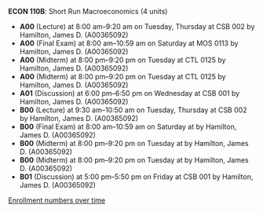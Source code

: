 **ECON 110B**: Short Run Macroeconomics (4 units)

- **A00** (Lecture) at 8:00 am–9:20 am on Tuesday, Thursday at CSB 002 by Hamilton, James D. (A00365092)
- **A00** (Final Exam) at 8:00 am–10:59 am on Saturday at MOS 0113 by Hamilton, James D. (A00365092)
- **A00** (Midterm) at 8:00 pm–9:20 pm on Tuesday at CTL 0125 by Hamilton, James D. (A00365092)
- **A00** (Midterm) at 8:00 pm–9:20 pm on Tuesday at CTL 0125 by Hamilton, James D. (A00365092)
- **A01** (Discussion) at 6:00 pm–6:50 pm on Wednesday at CSB 001 by Hamilton, James D. (A00365092)
- **B00** (Lecture) at 9:30 am–10:50 am on Tuesday, Thursday at CSB 002 by Hamilton, James D. (A00365092)
- **B00** (Final Exam) at 8:00 am–10:59 am on Saturday at   by Hamilton, James D. (A00365092)
- **B00** (Midterm) at 8:00 pm–9:20 pm on Tuesday at   by Hamilton, James D. (A00365092)
- **B00** (Midterm) at 8:00 pm–9:20 pm on Tuesday at   by Hamilton, James D. (A00365092)
- **B01** (Discussion) at 5:00 pm–5:50 pm on Friday at CSB 001 by Hamilton, James D. (A00365092)

[Enrollment numbers over time](./ECON110B.tsv)

